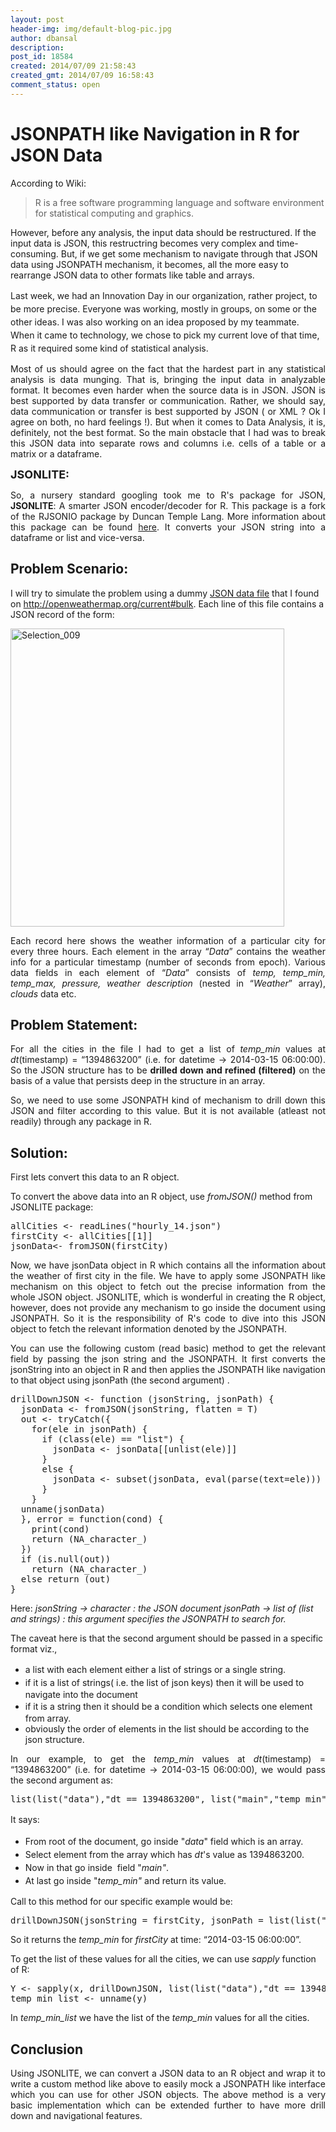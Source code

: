 ```yaml
---
layout: post
header-img: img/default-blog-pic.jpg
author: dbansal
description: 
post_id: 18584
created: 2014/07/09 21:58:43
created_gmt: 2014/07/09 16:58:43
comment_status: open
---
```


# JSONPATH like Navigation in R for JSON Data

<p>According to Wiki:
<blockquote>R is a free software programming language and software environment for statistical computing and graphics.</blockquote>
However, before any analysis, the input data should be restructured. If the input data is JSON, this restructring becomes very complex and time-consuming. But, if we get some mechanism to navigate through that JSON data using JSONPATH mechanism, it becomes, all the more easy to rearrange JSON data to other formats like table and arrays.</p>
<p><span style="text-align: justify;line-height: 1.5em">Last week, we had an Innovation Day in our organization, rather project, to be more precise. Everyone was working, mostly in groups, on some or the other ideas. I was also working on an idea proposed by my teammate. When it came to technology, we chose to pick my current love of that time, R as it required some kind of statistical analysis.</span>
<p style="text-align: justify">Most of us should agree on the fact that the hardest part in any statistical analysis is data munging. That is, bringing the input data in analyzable format. It becomes even harder when the source data is in JSON. JSON is best supported by data transfer or communication. Rather, we should say, data communication or transfer is best supported by JSON ( or XML ? Ok I agree on both, no hard feelings !). But when it comes to Data Analysis, it is, definitely, not the best format. So the main obstacle that I had was to break this JSON data into separate rows and columns i.e. cells of a table or a matrix or a dataframe.</p>
<span style="font-size: 18px"><strong>JSONLITE:</strong></span>
<p style="text-align: justify">So, a nursery standard googling took me to R's package for JSON, <strong>JSONLITE</strong>: A smarter JSON encoder/decoder for R. This package is a fork of the RJSONIO package by Duncan Temple Lang. More information about this package can be found <a href="http://cran.r-project.org/web/packages/jsonlite/index.html">here</a>. It converts your JSON string into a dataframe or list and vice-versa.</p></p>
<h2><strong>Problem Scenario:</strong></h2>

<p>I will try to simulate the problem using a dummy <a href="http://78.46.48.103/sample/hourly_14.json.gz">JSON data file</a> that I found on <a href="http://openweathermap.org/current#bulk">http://openweathermap.org/current#bulk</a>. Each line of this file contains a JSON record of the form:</p>
<p><a href="http://xebee.xebia.in/wp-content/uploads/2014/07/Selection_009.png"><img class="alignnone  wp-image-18585" alt="Selection_009" src="http://xebee.xebia.in/wp-content/uploads/2014/07/Selection_009.png" width="438" height="477" /></a>
<p class="none" style="text-align: justify">Each record here shows the weather information of a particular city for every three hours. Each element in the array “<em>Data</em>” contains the weather info for a particular timestamp (number of seconds from epoch). Various data fields in each element of “<em>Data</em>” consists of <em>temp, temp_min, temp_max, pressure, weather description</em> (nested in “<em>Weather</em>” array), <em>clouds</em> data etc.</p></p>
<h2 style="text-align: justify"><strong>Problem Statement:</strong></h2>

<p class="none" style="text-align: justify">For all the cities in the file I had to get a list of <em>temp_min</em> values at <em>dt</em>(timestamp) = “1394863200” (i.e. for datetime -&gt; 2014-03-15 06:00:00). So the JSON structure has to be <strong>drilled down and refined (filtered)</strong> on the basis of a value that persists deep in the structure in an array.</p>

<p class="none" style="text-align: justify">So, we need to use some JSONPATH kind of mechanism to drill down this JSON and filter according to this value. But it is not available (atleast not readily) through any package in R.</p>

<h2><strong>Solution:</strong></h2>

<p class="none">First lets convert this data to an R object.</p>

<p class="none">To convert the above data into an R object, use <em>fromJSON()</em> method from JSONLITE package:</p>

<pre>allCities &lt;- readLines("hourly_14.json")
firstCity &lt;- allCities[[1]]
jsonData&lt;- fromJSON(firstCity)</pre>

<p class="none" style="text-align: justify">Now, we have jsonData object in R which contains all the information about the weather of first city in the file. We have to apply some JSONPATH like mechanism on this object to fetch out the precise information from the whole JSON object. JSONLITE, which is wonderful in creating the R object, however, does not provide any mechanism to go inside the document using JSONPATH. So it is the responsibility of R's code to dive into this JSON object to fetch the relevant information denoted by the JSONPATH.</p>

<p class="none" style="text-align: justify">You can use the following custom (read basic) method to get the relevant field by passing the json string and the JSONPATH. It first converts the jsonString into an object in R and then applies the JSONPATH like navigation to that object using jsonPath (the second argument) .</p>

<pre>drillDownJSON &lt;- function (jsonString, jsonPath) {
  jsonData &lt;- fromJSON(jsonString, flatten = T)
  out &lt;- tryCatch({
    for(ele in jsonPath) {
      if (class(ele) == "list") {
        jsonData &lt;- jsonData[[unlist(ele)]]
      }
      else {
        jsonData &lt;- subset(jsonData, eval(parse(text=ele)))
      }
    }
  unname(jsonData)
  }, error = function(cond) {
    print(cond)
    return (NA_character_)
  })
  if (is.null(out))
    return (NA_character_)
  else return (out)
}</pre>

<p>Here:
<em>jsonString -&gt; character : the JSON document</em>
<em>jsonPath -&gt; list of (list and strings) : this argument specifies the JSONPATH to search for.</em></p>
<p>The caveat here is that the second argument should be passed in a specific format viz.,<em> </em>
<ul>
    <li><span style="line-height: 1.5em">a list with each element either a list of strings or a single string. </span></li>
    <li><span style="line-height: 1.5em">if it is a list of strings( i.e. the list of json keys) then it will be used to navigate into the document </span></li>
    <li><span style="line-height: 1.5em">if it is a string then it should be a condition which selects one element from array.</span></li>
    <li>obviously the order of elements in the list should be according to the json structure.</li>
</ul>
<p style="text-align: justify">In our example, to get the <em>temp_min</em> values at <em>dt</em>(timestamp) = “1394863200” (i.e. for datetime -&gt; 2014-03-15 06:00:00), we would pass the second argument as:</p></p>
<pre>list(list("data"),"dt == 1394863200", list("main","temp_min"))</pre>

<p><span style="line-height: 1.5em">It says:</span>
<ul>
    <li><span style="line-height: 1.5em">From root of the document, go inside "<em>data</em>" field which is an array.</span></li>
    <li><span style="line-height: 1.5em">Select element from the array which has <em>dt</em>'s value as 1394863200.</span></li>
    <li><span style="line-height: 1.5em">Now in that go inside  field "<em>main"</em>.</span></li>
    <li><span style="line-height: 1.5em">At last go inside "<em>temp_min"</em> and return its value.</span></li>
</ul>
Call to this method for our specific example would be:
<pre>drillDownJSON(jsonString = firstCity, jsonPath = list(list("data"),"dt == 1394863200", list("main","temp_min")))</pre>
So it returns the <em>temp_min</em> for <em>firstCity</em> at time: “2014-03-15 06:00:00”.</p>
<p>To get the list of these values for all the cities, we can use <em>sapply </em>function of R:
<pre>Y &lt;- sapply(x, drillDownJSON, list(list("data"),"dt == 1394863200", list("main","temp_min")))
temp_min_list &lt;- unname(y)</pre>
In <em>temp_min_list</em> we have the list of the <em>temp_min</em> values for all the cities.
<h2><strong>Conclusion</strong></h2>
<p class="none" style="text-align: justify">Using JSONLITE, we can convert a JSON data to an R object and wrap it to write a custom method like above to easily mock a JSONPATH like interface which you can use for other JSON objects. The above method is a very basic implementation which can be extended further to have more drill down and navigational features.</p></p>
